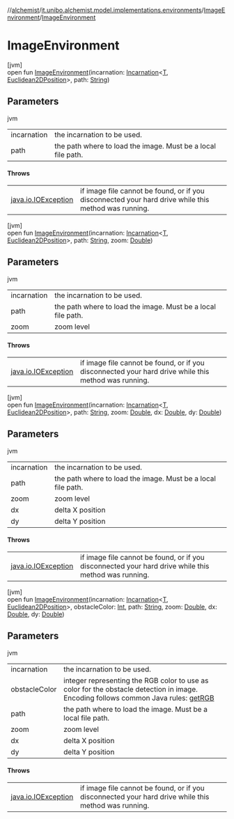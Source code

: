 //[alchemist](../../../index.md)/[it.unibo.alchemist.model.implementations.environments](../index.md)/[ImageEnvironment](index.md)/[ImageEnvironment](-image-environment.md)

# ImageEnvironment

[jvm]\
open fun [ImageEnvironment](-image-environment.md)(incarnation: [Incarnation](../../it.unibo.alchemist.model.interfaces/-incarnation/index.md)<[T](../-continuous2-d-obstacles/index.md), [Euclidean2DPosition](../../it.unibo.alchemist.model.implementations.positions/-euclidean2-d-position/index.md)>, path: [String](https://docs.oracle.com/javase/8/docs/api/java/lang/String.html))

## Parameters

jvm

| | |
|---|---|
| incarnation | the incarnation to be used. |
| path | the path where to load the image. Must be a local file path. |

#### Throws

| | |
|---|---|
| [java.io.IOException](https://docs.oracle.com/javase/8/docs/api/java/io/IOException.html) | if image file cannot be found, or if you disconnected your hard drive while this method was running. |

[jvm]\
open fun [ImageEnvironment](-image-environment.md)(incarnation: [Incarnation](../../it.unibo.alchemist.model.interfaces/-incarnation/index.md)<[T](../-continuous2-d-obstacles/index.md), [Euclidean2DPosition](../../it.unibo.alchemist.model.implementations.positions/-euclidean2-d-position/index.md)>, path: [String](https://docs.oracle.com/javase/8/docs/api/java/lang/String.html), zoom: [Double](https://kotlinlang.org/api/latest/jvm/stdlib/kotlin/-double/index.html))

## Parameters

jvm

| | |
|---|---|
| incarnation | the incarnation to be used. |
| path | the path where to load the image. Must be a local file path. |
| zoom | zoom level |

#### Throws

| | |
|---|---|
| [java.io.IOException](https://docs.oracle.com/javase/8/docs/api/java/io/IOException.html) | if image file cannot be found, or if you disconnected your hard drive while this method was running. |

[jvm]\
open fun [ImageEnvironment](-image-environment.md)(incarnation: [Incarnation](../../it.unibo.alchemist.model.interfaces/-incarnation/index.md)<[T](../-continuous2-d-obstacles/index.md), [Euclidean2DPosition](../../it.unibo.alchemist.model.implementations.positions/-euclidean2-d-position/index.md)>, path: [String](https://docs.oracle.com/javase/8/docs/api/java/lang/String.html), zoom: [Double](https://kotlinlang.org/api/latest/jvm/stdlib/kotlin/-double/index.html), dx: [Double](https://kotlinlang.org/api/latest/jvm/stdlib/kotlin/-double/index.html), dy: [Double](https://kotlinlang.org/api/latest/jvm/stdlib/kotlin/-double/index.html))

## Parameters

jvm

| | |
|---|---|
| incarnation | the incarnation to be used. |
| path | the path where to load the image. Must be a local file path. |
| zoom | zoom level |
| dx | delta X position |
| dy | delta Y position |

#### Throws

| | |
|---|---|
| [java.io.IOException](https://docs.oracle.com/javase/8/docs/api/java/io/IOException.html) | if image file cannot be found, or if you disconnected your hard drive while this method was running. |

[jvm]\
open fun [ImageEnvironment](-image-environment.md)(incarnation: [Incarnation](../../it.unibo.alchemist.model.interfaces/-incarnation/index.md)<[T](../-continuous2-d-obstacles/index.md), [Euclidean2DPosition](../../it.unibo.alchemist.model.implementations.positions/-euclidean2-d-position/index.md)>, obstacleColor: [Int](https://kotlinlang.org/api/latest/jvm/stdlib/kotlin/-int/index.html), path: [String](https://docs.oracle.com/javase/8/docs/api/java/lang/String.html), zoom: [Double](https://kotlinlang.org/api/latest/jvm/stdlib/kotlin/-double/index.html), dx: [Double](https://kotlinlang.org/api/latest/jvm/stdlib/kotlin/-double/index.html), dy: [Double](https://kotlinlang.org/api/latest/jvm/stdlib/kotlin/-double/index.html))

## Parameters

jvm

| | |
|---|---|
| incarnation | the incarnation to be used. |
| obstacleColor | integer representing the RGB color to use as color for the obstacle detection in image. Encoding follows common Java rules: [getRGB](https://docs.oracle.com/javase/8/docs/api/java/awt/Color.html#getRGB--) |
| path | the path where to load the image. Must be a local file path. |
| zoom | zoom level |
| dx | delta X position |
| dy | delta Y position |

#### Throws

| | |
|---|---|
| [java.io.IOException](https://docs.oracle.com/javase/8/docs/api/java/io/IOException.html) | if image file cannot be found, or if you disconnected your hard drive while this method was running. |
